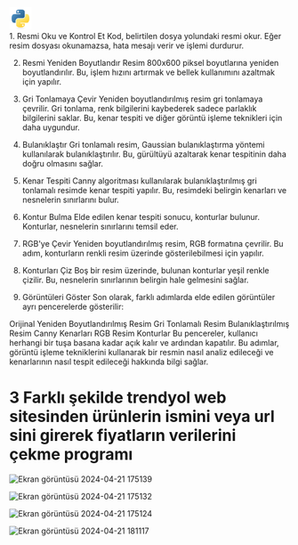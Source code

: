   <a href="https://www.python.org" target="_blank" rel="noreferrer"> 
        <img src="https://raw.githubusercontent.com/devicons/devicon/master/icons/python/python-original.svg" alt="python" width="40" height="40"/> 
    </a> 
    <br>
1. Resmi Oku ve Kontrol Et
Kod, belirtilen dosya yolundaki resmi okur. Eğer resim dosyası okunamazsa, hata mesajı verir ve işlemi durdurur.

2. Resmi Yeniden Boyutlandır
Resim 800x600 piksel boyutlarına yeniden boyutlandırılır. Bu, işlem hızını artırmak ve bellek kullanımını azaltmak için yapılır.

3. Gri Tonlamaya Çevir
Yeniden boyutlandırılmış resim gri tonlamaya çevrilir. Gri tonlama, renk bilgilerini kaybederek sadece parlaklık bilgilerini saklar. Bu, kenar tespiti ve diğer görüntü işleme teknikleri için daha uygundur.

5. Bulanıklaştır
Gri tonlamalı resim, Gaussian bulanıklaştırma yöntemi kullanılarak bulanıklaştırılır. Bu, gürültüyü azaltarak kenar tespitinin daha doğru olmasını sağlar.

7. Kenar Tespiti
Canny algoritması kullanılarak bulanıklaştırılmış gri tonlamalı resimde kenar tespiti yapılır. Bu, resimdeki belirgin kenarları ve nesnelerin sınırlarını bulur.

8. Kontur Bulma
Elde edilen kenar tespiti sonucu, konturlar bulunur. Konturlar, nesnelerin sınırlarını temsil eder.

9. RGB'ye Çevir
Yeniden boyutlandırılmış resim, RGB formatına çevrilir. Bu adım, konturların renkli resim üzerinde gösterilebilmesi için yapılır.

10. Konturları Çiz
Boş bir resim üzerinde, bulunan konturlar yeşil renkle çizilir. Bu, nesnelerin sınırlarının belirgin hale gelmesini sağlar.

11. Görüntüleri Göster
Son olarak, farklı adımlarda elde edilen görüntüler ayrı pencerelerde gösterilir:

Orijinal Yeniden Boyutlandırılmış Resim
Gri Tonlamalı Resim
Bulanıklaştırılmış Resim
Canny Kenarları
RGB Resim
Konturlar
Bu pencereler, kullanıcı herhangi bir tuşa basana kadar açık kalır ve ardından kapatılır. Bu adımlar, görüntü işleme tekniklerini kullanarak bir resmin nasıl analiz edileceği ve kenarlarının nasıl tespit edileceği hakkında bilgi sağlar.

<h1>3 Farklı şekilde trendyol web sitesinden ürünlerin ismini veya url sini girerek fiyatların verilerini çekme programı</h1>

![Ekran görüntüsü 2024-04-21 175139](https://github.com/arazumut/jpg-goruntu-islemeAND-trendyolScience/assets/150933483/c618515b-e15f-4acf-bdf5-9b04fd97cd7e)

![Ekran görüntüsü 2024-04-21 175132](https://github.com/arazumut/jpg-goruntu-islemeAND-trendyolScience/assets/150933483/bf5e2286-e32c-43eb-bfb8-3ec04cee0354)

![Ekran görüntüsü 2024-04-21 175124](https://github.com/arazumut/jpg-goruntu-islemeAND-trendyolScience/assets/150933483/eeebbfcc-e8f5-421c-858a-07330db52777)

![Ekran görüntüsü 2024-04-21 181117](https://github.com/arazumut/jpg-goruntu-islemeAND-trendyolScience/assets/150933483/87eecaf8-9291-4143-9f10-9d656a06e65f)

